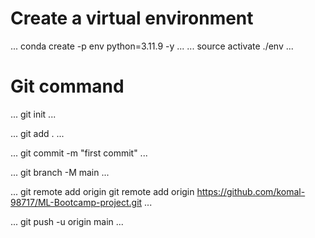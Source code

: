 # Create a virtual environment

...
conda create -p env python=3.11.9 -y
...
...
source activate ./env
...



 # Git command
 
 ...
 git init
 ...

 ...
 git add .
 ...
 
 ...
 git commit -m "first commit"
 ...

 ...
 git branch -M main
 ...

 ...
 git remote add origin git remote add origin https://github.com/komal-98717/ML-Bootcamp-project.git
 ...

 ...
 git push -u origin main
 ...
 

